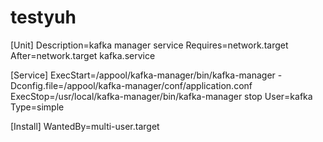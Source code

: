 # testyuh

[Unit]
Description=kafka manager service
Requires=network.target
After=network.target kafka.service

[Service]
ExecStart=/appool/kafka-manager/bin/kafka-manager -Dconfig.file=/appool/kafka-manager/conf/application.conf
ExecStop=/usr/local/kafka-manager/bin/kafka-manager stop
User=kafka
Type=simple

[Install]
WantedBy=multi-user.target

